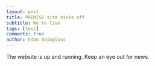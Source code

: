 ```yaml
---
layout: post
title: PREMISE site kicks off
subtitle: We're live
tags: [test]
comments: true
author: Edan Bainglass
---
```


The website is up and running. Keep an eye out for news.
